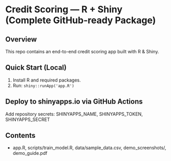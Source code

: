 # Credit Scoring — R + Shiny (Complete GitHub-ready Package)

## Overview
This repo contains an end-to-end credit scoring app built with R & Shiny.

## Quick Start (Local)
1. Install R and required packages.
2. Run: `shiny::runApp('app.R')`

## Deploy to shinyapps.io via GitHub Actions
Add repository secrets: SHINYAPPS_NAME, SHINYAPPS_TOKEN, SHINYAPPS_SECRET

## Contents
- app.R, scripts/train_model.R, data/sample_data.csv, demo_screenshots/, demo_guide.pdf
